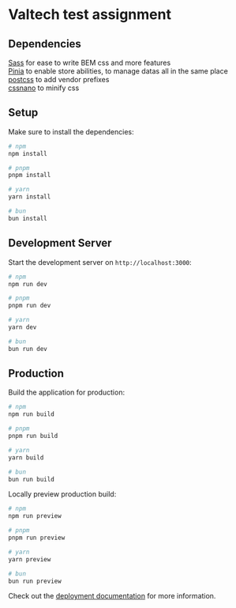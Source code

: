 # Valtech test assignment

## Dependencies

[Sass](https://sass-lang.com/) for ease to write BEM css and more features  
[Pinia](https://pinia.vuejs.org/ssr/nuxt.html) to enable store abilities, to manage datas all in the same place  
[postcss](https://postcss.org/) to add vendor prefixes  
[cssnano](https://github.com/cssnano/cssnano) to minify css  

## Setup

Make sure to install the dependencies:

```bash
# npm
npm install

# pnpm
pnpm install

# yarn
yarn install

# bun
bun install
```

## Development Server

Start the development server on `http://localhost:3000`:

```bash
# npm
npm run dev

# pnpm
pnpm run dev

# yarn
yarn dev

# bun
bun run dev
```

## Production

Build the application for production:

```bash
# npm
npm run build

# pnpm
pnpm run build

# yarn
yarn build

# bun
bun run build
```

Locally preview production build:

```bash
# npm
npm run preview

# pnpm
pnpm run preview

# yarn
yarn preview

# bun
bun run preview
```

Check out the [deployment documentation](https://nuxt.com/docs/getting-started/deployment) for more information.

